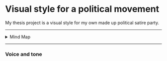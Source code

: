 # Visual style for a political movement 

My thesis project is a visual style for my own made up political satire party.

---

<details>
  <summary>Mind Map</summary>

![](/img/thesis-mind-map.jpg)
</details>

---

### Voice and tone


